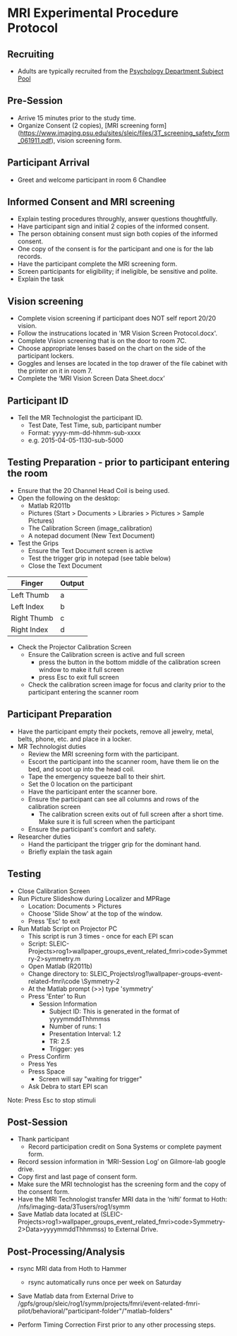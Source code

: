 # MRI Experimental Procedure Protocol
## Recruiting
- Adults are typically recruited from the [Psychology Department Subject Pool](https://pennstate.sona-systems.com)

## Pre-Session
- Arrive 15 minutes prior to the study time.
- Organize Consent (2 copies), [MRI screening form] (https://www.imaging.psu.edu/sites/sleic/files/3T_screening_safety_form_061911.pdf), vision screening form.

## Participant Arrival
- Greet and welcome participant in room 6 Chandlee

## Informed Consent and MRI screening
- Explain testing procedures throughly, answer questions thoughtfully.
- Have participant sign and initial 2 copies of the informed consent.
- The person obtaining consent must sign both copies of the informed consent.
- One copy of the consent is for the participant and one is for the lab records.
- Have the participant complete the MRI screening form.
- Screen participants for eligibility; if ineligible, be sensitive and polite.
- Explain the task

## Vision screening
- Complete vision screening if participant does NOT self report 20/20 vision.
- Follow the instrucations located in 'MR Vision Screen Protocol.docx'.
- Complete Vision screening that is on the door to room 7C. 
- Choose appropriate lenses based on the chart on the side of the participant lockers.
- Goggles and lenses are located in the top drawer of the file cabinet with the printer on it in room 7.
- Complete the ‘MRI Vision Screen Data Sheet.docx’

## Participant ID
- Tell the MR Technologist the participant ID.
  - Test Date, Test Time, sub, participant number
  - Format: yyyy-mm-dd-hhmm-sub-xxxx
  - e.g. 2015-04-05-1130-sub-5000

## Testing Preparation - prior to participant entering the room
- Ensure that the 20 Channel Head Coil is being used.
- Open the following on the desktop:
  - Matlab R2011b
  - Pictures (Start > Documents > Libraries > Pictures > Sample Pictures)
  - The Calibration Screen (image_calibration)
  - A notepad document (New Text Document)
- Test the Grips 
  - Ensure the Text Document screen is active
  - Test the trigger grip in notepad (see table below)
  - Close the Text Document

Finger | Output
------ | ------
Left Thumb | a
Left Index | b
Right Thumb | c
Right Index | d

- Check the Projector Calibration Screen
  - Ensure the Calibration screen is active and full screen
    - press the button in the bottom middle of the calibration screen window to make it full screen
    - press Esc to exit full screen
  - Check the calibration screen image for focus and clarity prior to the participant entering the scanner room

## Participant Preparation
- Have the participant empty their pockets, remove all jewelry, metal, belts, phone, etc. and place in a locker.
- MR Technologist duties
  - Review the MRI screening form with the participant.
  - Escort the participant into the scanner room, have them lie on the bed, and scoot up into the head coil.
  - Tape the emergency squeeze ball to their shirt.
  - Set the 0 location on the participant
  - Have the participant enter the scanner bore.
  - Ensure the participant can see all columns and rows of the calibration screen
    - The calibration screen exits out of full screen after a short time. Make sure it is full screen when the participant 
  - Ensure the participant's comfort and safety.
- Researcher duties
  - Hand the participant the trigger grip for the dominant hand.
  - Briefly explain the task again

## Testing
- Close Calibration Screen
- Run Picture Slideshow during Localizer and MPRage
  - Location: Documents > Pictures
  - Choose 'Slide Show' at the top of the window.
  - Press 'Esc' to exit
- Run Matlab Script on Projector PC
  - This script is run 3 times - once for each EPI scan
  - Script: SLEIC-Projects>rog1>wallpaper_groups_event_related_fmri>code>Symmetry-2>symmetry.m
  - Open Matlab (R2011b)
  - Change directory to: SLEIC_Projects\rog1\wallpaper-groups-event-related-fmri\code
\Symmetry-2
  - At the Matlab prompt (>>) type 'symmetry'
  - Press 'Enter' to Run
    - Session Information
      - Subject ID: This is generated in the format of yyyymmddThhmmss
      - Number of runs: 1
      - Presentation Interval: 1.2
      - TR: 2.5
      - Trigger: yes
  - Press Confirm
  - Press Yes
  - Press Space
    - Screen will say "waiting for trigger"
  - Ask Debra to start EPI scan

Note: Press Esc to stop stimuli

## Post-Session
- Thank participant
  - Record participation credit on Sona Systems or complete payment form.
- Record session information in ‘MRI-Session Log’ on Gilmore-lab google drive. 
- Copy first and last page of consent form.
- Make sure the MRI technologist has the screening form and the copy of the consent form. 
- Have the MRI Technologist transfer MRI data in the ‘nifti’ format to Hoth: /nfs/imaging-data/3Tusers/rog1/symm
- Save Matlab data located at (SLEIC-Projects>rog1>wallpaper_groups_event_related_fmri>code>Symmetry-2>Data>yyyymmddThhmmss) to External Drive.

## Post-Processing/Analysis
- rsync MRI data from Hoth to Hammer
  - rsync automatically runs once per week on Saturday 
- Save Matlab data from External Drive to /gpfs/group/sleic/rog1/symm/projects/fmri/event-related-fmri-pilot/behavioral/"participant-folder"/"matlab-folders"

- Perform Timing Correction First prior to any other processing steps.


  
